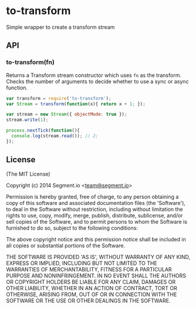 
# to-transform

  Simple wrapper to create a transform stream

## API

### to-transform(fn)

  Returns a Transform stream constructor which uses `fn` as the transform. Checks the number of arguments to decide whether to use a sync or async function.

```js
var transform = require('to-transform');
var Stream = transform(function(x){ return x + 1; });

var stream = new Stream({ objectMode: true });
stream.write(1);

process.nextTick(function(){
  console.log(stream.read()); // 2;
});
```

## License

(The MIT License)

Copyright (c) 2014 Segment.io &lt;team@segment.io&gt;

Permission is hereby granted, free of charge, to any person obtaining
a copy of this software and associated documentation files (the
'Software'), to deal in the Software without restriction, including
without limitation the rights to use, copy, modify, merge, publish,
distribute, sublicense, and/or sell copies of the Software, and to
permit persons to whom the Software is furnished to do so, subject to
the following conditions:

The above copyright notice and this permission notice shall be
included in all copies or substantial portions of the Software.

THE SOFTWARE IS PROVIDED 'AS IS', WITHOUT WARRANTY OF ANY KIND,
EXPRESS OR IMPLIED, INCLUDING BUT NOT LIMITED TO THE WARRANTIES OF
MERCHANTABILITY, FITNESS FOR A PARTICULAR PURPOSE AND NONINFRINGEMENT.
IN NO EVENT SHALL THE AUTHORS OR COPYRIGHT HOLDERS BE LIABLE FOR ANY
CLAIM, DAMAGES OR OTHER LIABILITY, WHETHER IN AN ACTION OF CONTRACT,
TORT OR OTHERWISE, ARISING FROM, OUT OF OR IN CONNECTION WITH THE
SOFTWARE OR THE USE OR OTHER DEALINGS IN THE SOFTWARE.